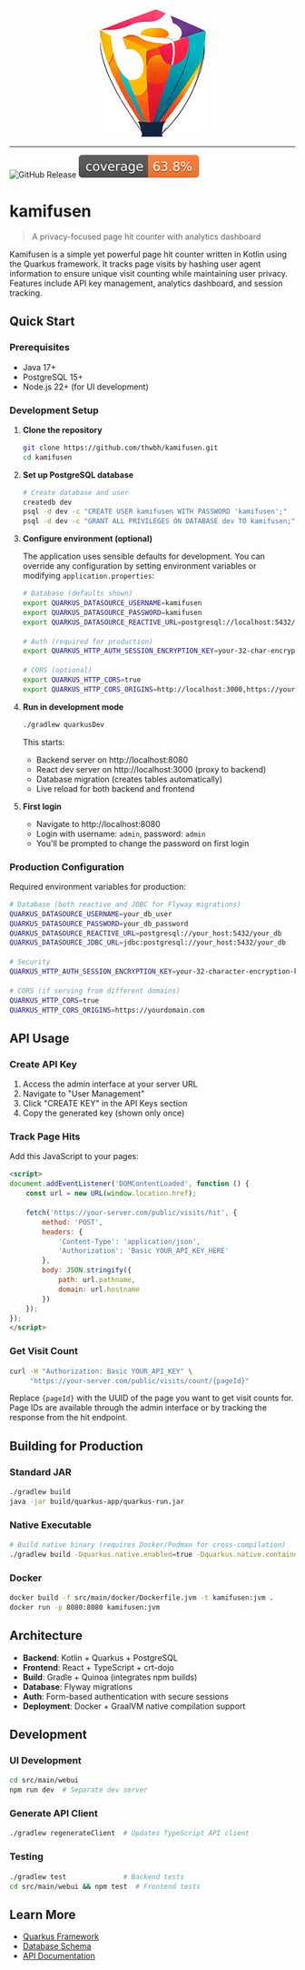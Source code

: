<div align="center">
    <img src="src/main/resources/META-INF/resources/static/images/kamifusen-logo.png">
</div>

---

![GitHub Release](https://img.shields.io/github/v/release/thwbh/kamifusen) ![Coverage](https://raw.githubusercontent.com/thwbh/kamifusen/badges/jacoco.svg)

# kamifusen

> A privacy-focused page hit counter with analytics dashboard

Kamifusen is a simple yet powerful page hit counter written in Kotlin using the Quarkus framework. It tracks page visits by hashing user agent information to ensure unique visit counting while maintaining user privacy. Features include API key management, analytics dashboard, and session tracking.

## Quick Start

### Prerequisites

- Java 17+
- PostgreSQL 15+
- Node.js 22+ (for UI development)

### Development Setup

1. **Clone the repository**
   ```bash
   git clone https://github.com/thwbh/kamifusen.git
   cd kamifusen
   ```

2. **Set up PostgreSQL database**
   ```bash
   # Create database and user
   createdb dev
   psql -d dev -c "CREATE USER kamifusen WITH PASSWORD 'kamifusen';"
   psql -d dev -c "GRANT ALL PRIVILEGES ON DATABASE dev TO kamifusen;"
   ```

3. **Configure environment (optional)**

   The application uses sensible defaults for development. You can override any configuration by setting environment variables or modifying `application.properties`:

   ```bash
   # Database (defaults shown)
   export QUARKUS_DATASOURCE_USERNAME=kamifusen
   export QUARKUS_DATASOURCE_PASSWORD=kamifusen
   export QUARKUS_DATASOURCE_REACTIVE_URL=postgresql://localhost:5432/dev

   # Auth (required for production)
   export QUARKUS_HTTP_AUTH_SESSION_ENCRYPTION_KEY=your-32-char-encryption-key

   # CORS (optional)
   export QUARKUS_HTTP_CORS=true
   export QUARKUS_HTTP_CORS_ORIGINS=http://localhost:3000,https://yourdomain.com
   ```

4. **Run in development mode**
   ```bash
   ./gradlew quarkusDev
   ```

   This starts:
   - Backend server on http://localhost:8080
   - React dev server on http://localhost:3000 (proxy to backend)
   - Database migration (creates tables automatically)
   - Live reload for both backend and frontend

5. **First login**
   - Navigate to http://localhost:8080
   - Login with username: `admin`, password: `admin`
   - You'll be prompted to change the password on first login

### Production Configuration

Required environment variables for production:

```bash
# Database (both reactive and JDBC for Flyway migrations)
QUARKUS_DATASOURCE_USERNAME=your_db_user
QUARKUS_DATASOURCE_PASSWORD=your_db_password
QUARKUS_DATASOURCE_REACTIVE_URL=postgresql://your_host:5432/your_db
QUARKUS_DATASOURCE_JDBC_URL=jdbc:postgresql://your_host:5432/your_db

# Security
QUARKUS_HTTP_AUTH_SESSION_ENCRYPTION_KEY=your-32-character-encryption-key

# CORS (if serving from different domains)
QUARKUS_HTTP_CORS=true
QUARKUS_HTTP_CORS_ORIGINS=https://yourdomain.com
```

## API Usage

### Create API Key

1. Access the admin interface at your server URL
2. Navigate to "User Management"
3. Click "CREATE KEY" in the API Keys section
4. Copy the generated key (shown only once)

### Track Page Hits

Add this JavaScript to your pages:

```html
<script>
document.addEventListener('DOMContentLoaded', function () {
    const url = new URL(window.location.href);

    fetch('https://your-server.com/public/visits/hit', {
        method: 'POST',
        headers: {
            'Content-Type': 'application/json',
            'Authorization': 'Basic YOUR_API_KEY_HERE'
        },
        body: JSON.stringify({
            path: url.pathname,
            domain: url.hostname
        })
    });
});
</script>
```

### Get Visit Count

```bash
curl -H "Authorization: Basic YOUR_API_KEY" \
     "https://your-server.com/public/visits/count/{pageId}"
```

Replace `{pageId}` with the UUID of the page you want to get visit counts for. Page IDs are available through the admin interface or by tracking the response from the hit endpoint.

## Building for Production

### Standard JAR
```bash
./gradlew build
java -jar build/quarkus-app/quarkus-run.jar
```

### Native Executable
```bash
# Build native binary (requires Docker/Podman for cross-compilation)
./gradlew build -Dquarkus.native.enabled=true -Dquarkus.native.container-build=true -Dquarkus.package.jar.enabled=false -Dquarkus.native.container-runtime=podman -Dquarkus.native.native-image-xmx=6g -Dquarkus.application.version=VERSION_NUMBER
```

### Docker
```bash
docker build -f src/main/docker/Dockerfile.jvm -t kamifusen:jvm .
docker run -p 8080:8080 kamifusen:jvm
```

## Architecture

- **Backend**: Kotlin + Quarkus + PostgreSQL
- **Frontend**: React + TypeScript + crt-dojo
- **Build**: Gradle + Quinoa (integrates npm builds)
- **Database**: Flyway migrations
- **Auth**: Form-based authentication with secure sessions
- **Deployment**: Docker + GraalVM native compilation support

## Development

### UI Development
```bash
cd src/main/webui
npm run dev  # Separate dev server
```

### Generate API Client
```bash
./gradlew regenerateClient  # Updates TypeScript API client
```

### Testing
```bash
./gradlew test              # Backend tests
cd src/main/webui && npm test  # Frontend tests
```

## Learn More

- [Quarkus Framework](https://quarkus.io/)
- [Database Schema](src/main/resources/db/migration/)
- [API Documentation](spec/openapi.yaml)

